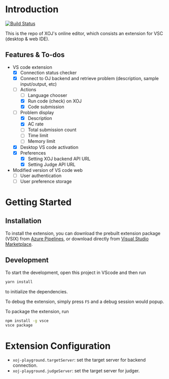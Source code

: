 # Introduction

[![Build Status](https://dev.azure.com/XOJ-Team/CPT202%20Team%20B-3/_apis/build/status/XOJ_Playground?branchName=master)](https://dev.azure.com/XOJ-Team/CPT202%20Team%20B-3/_build/latest?definitionId=8&branchName=master)  

This is the repo of XOJ's online editor, which consists an extension for VSC (desktop & web IDE).

## Features & To-dos

* VS code extension
  * [x] Connection status checker
  * [x] Connect to OJ backend and retrieve problem (description, sample input/output, etc)
  * [ ] Actions
    * [ ] Language chooser
    * [x] Run code (check) on XOJ
    * [x] Code submission
  * [ ] Problem display
    * [x] Description
    * [x] AC rate
    * [ ] Total submission count
    * [ ] Time limit
    * [ ] Memory limit
  * [x] Desktop VS code activation
  * [x] Preferences
    * [x] Setting XOJ backend API URL
    * [x] Setting Judge API URL
* Modified version of VS code web
  * [ ] User authentication
  * [ ] User preference storage

# Getting Started
## Installation
To install the extension, you can download the prebuilt extension package (VSIX) from [Azure Pipelines](https://dev.azure.com/XOJ-Team/CPT202%20Team%20B-3/_build?definitionId=8), or download directly from [Visual Studio Marketplace](https://marketplace.visualstudio.com/items?itemName=XOJ-Team.xoj-playground).

## Development
To start the development, open this project in VScode and then run

```bash
yarn install
```

to initialize the dependencies.

To debug the extension, simply press `F5` and a debug session would popup.  

To package  the extension, run
```bash
npm install -g vsce
vsce package
```

# Extension Configuration

* `xoj-playground.targetServer`: set the target server for backend connection.
* `xoj-playground.judgeServer`: set the target server for judger.
